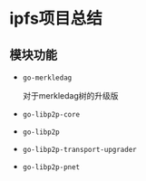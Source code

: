 # ipfs项目总结

## 模块功能
- `go-merkledag`

  对于merkledag树的升级版

- `go-libp2p-core`

- `go-libp2p`

- `go-libp2p-transport-upgrader`

- `go-libp2p-pnet`


